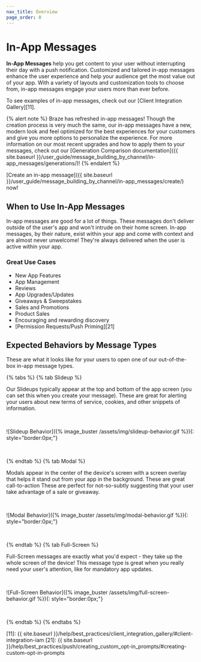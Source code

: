 ```yaml
---
nav_title: Overview
page_order: 0
---
```


# In-App Messages

__In-App Messages__ help you get content to your user without interrupting their day with a push notification. Customized and tailored in-app messages enhance the user experience and help your audience get the most value out of your app. With a variety of layouts and customization tools to choose from, in-app messages engage your users more than ever before.

To see examples of in-app messages, check out our [Client Integration Gallery][11].

{% alert note %}
Braze has refreshed in-app messages! Though the creation process is very much the same, our in-app messages have a new, modern look and feel optimized for the best experiences for your customers and give you more options to personalize the experience. For more information on our most recent upgrades and how to apply them to your messages, check out our [Generation Comparison documentation]({{ site.baseurl }}/user_guide/message_building_by_channel/in-app_messages/generations/)!
{% endalert %}

[Create an in-app message]({{ site.baseurl }}/user_guide/message_building_by_channel/in-app_messages/create/) now!

## When to Use In-App Messages

In-app messages are good for a lot of things. These messages don't deliver outside of the user's app and won't intrude on their home screen. In-app messages, by their nature, exist within your app and come with context and are almost never unwelcome! They're always delivered when the user is active within your app.

### Great Use Cases

- New App Features
- App Management
- Reviews
- App Upgrades/Updates
- Giveaways & Sweepstakes
- Sales and Promotions
- Product Sales
- Encouraging and rewarding discovery
- [Permission Requests/Push Priming][21]

## Expected Behaviors by Message Types

These are what it looks like for your users to open one of our out-of-the-box in-app message types.

{% tabs %}
  {% tab Slideup %}

  Our Slideups typically appear at the top and bottom of the app screen (you can set this when you create your message). These are great for alerting your users about new terms of service, cookies, and other snippets of information.

  <br>

  ![Slideup Behavior]({% image_buster /assets/img/slideup-behavior.gif %}){: style="border:0px;"}

  <br>

{% endtab %}
{% tab Modal %}

  Modals appear in the center of the device's screen with a screen overlay that helps it stand out from your app in the background. These are great call-to-action These are perfect for not-so-subtly suggesting that your user take advantage of a sale or giveaway.

  <br>

  ![Modal Behavior]({% image_buster /assets/img/modal-behavior.gif %}){: style="border:0px;"}

  <br>

{% endtab %}
{% tab Full-Screen %}

Full-Screen messages are exactly what you'd expect - they take up the whole screen of the device! This message type is great when you really need your user's attention, like for mandatory app updates.

<br>

![Full-Screen Behavior]({% image_buster /assets/img/full-screen-behavior.gif %}){: style="border:0px;"}

<br>

{% endtab %}
{% endtabs %}

[1]: http://yuml.me/e4562a3d.png
[11]: {{ site.baseurl }}/help/best_practices/client_integration_gallery/#client-integration-iam
[21]: {{ site.baseurl }}/help/best_practices/push/creating_custom_opt-in_prompts/#creating-custom-opt-in-prompts
